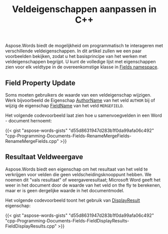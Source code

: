 ﻿---
title: Veldeigenschappen aanpassen in C++
second_title: Aspose.Words voor C++
articleTitle: Veldeigenschappen Aanpassen
linktitle: Veldeigenschappen Aanpassen
description: "Leer hoe u veldeigenschappen in C++ kunt aanpassen. Hernoem samenvoegvelden of verkrijg resultaten voor velden zonder scheidingsknooppunt in C++."
type: docs
weight: 27
url: /nl/cpp/customize-field-properties/
timestamp: 2024-01-27-14-07-04
---

Aspose.Words biedt de mogelijkheid om programmatisch te interageren met verschillende veldeigenschappen. In dit artikel zullen we een paar voorbeelden bekijken, zodat u het basisprincipe van het werken met veldeigenschappen begrijpt. U kunt de volledige lijst met eigenschappen zien voor elk veldtype in de overeenkomstige klasse in [Fields namespace](https://reference.aspose.com/words/cpp/namespace/aspose.words.fields).

## Field Property Update

Soms moeten gebruikers de waarde van een veldeigenschap wijzigen. Werk bijvoorbeeld de Eigenschap [AuthorName](https://reference.aspose.com/words/cpp/aspose.words.fields/fieldauthor/get_authorname/) van het veld `AUTHOR` bij of wijzig de eigenschap [FieldName](https://reference.aspose.com/words/cpp/aspose.words.fields/fieldmergefield/get_fieldname/) van het veld `MERGEFIELD`.

Het volgende codevoorbeeld laat zien hoe u samenvoegvelden in een Word - document hernoemt:

{{< gist "aspose-words-gists" "d55d8631947d283b1f0da99afa06c492" "cpp-Programming-Documents-Fields-RenameMergeFields-RenameMergeFields.cpp" >}}

## Resultaat Veldweergave

Aspose.Words biedt een eigenschap om het resultaat van het veld te verkrijgen voor velden die geen veldscheidingsknooppunt hebben. We noemen dit "vals resultaat" of weergaveresultaat; Microsoft Word geeft het weer in het document door de waarde van het veld on the fly te berekenen, maar er is geen dergelijke waarde in het documentmodel.

Het volgende codevoorbeeld toont het gebruik van [DisplayResult](https://reference.aspose.com/words/cpp/aspose.words.fields/field/get_displayresult/) eigenschap:

{{< gist "aspose-words-gists" "d55d8631947d283b1f0da99afa06c492" "cpp-Programming-Documents-Fields-FieldDisplayResults-FieldDisplayResults.cpp" >}}
